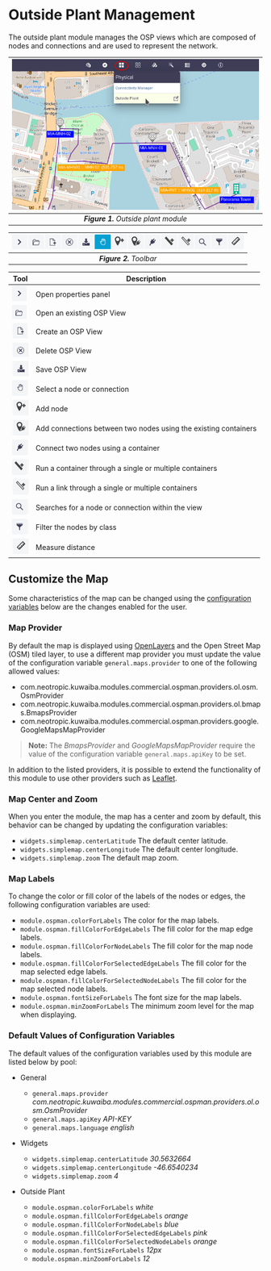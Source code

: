 # Outside Plant Management

The outside plant module manages the OSP views which are composed of nodes and connections and are used to represent the network.

| ![Outside Plant Module](images/figure-physical-ospman.png) |
|:--:|
| ***Figure 1.** Outside plant module* |

| ![Toolbar](images/figure-toolbar.png) |
|:--:|
| ***Figure 2.** Toolbar* |

| Tool | Description |
| -- | -- |
| ![Button open properties panel](images/btn-open-properties-panel.png) | Open properties panel |
| ![Button open view](images/btn-open-view.png) | Open an existing OSP View |
| ![Button create view](images/btn-create-view.png) | Create an OSP View |
| ![Button delete view](images/btn-delete-view.png) | Delete OSP View |
| ![Button save view](images/btn-save-view.png) | Save OSP View |
| ![Button select](images/btn-select.png) | Select a node or connection |
| ![Button add node](images/btn-add-node.png) | Add node |
| ![Button add connections ](images/btn-add-connections.png) | Add connections between two nodes using the existing containers |
| ![Button connect](images/btn-connect.png) | Connect two nodes using a container |
| ![Button run container](images/btn-run-container.png) | Run a container through a single or multiple containers |
| ![Button run link](images/btn-run-link.png) | Run a link through a single or multiple containers |
| ![Button search](images/btn-search.png) | Searches for a node or connection within the view |
| ![Button filter](images/btn-filter.png) | Filter the nodes by class |
| ![Button measure distance](images/btn-measuer-distance.png) | Measure distance |

## Customize the Map

Some characteristics of the map can be changed using the [configuration variables](../../settings/configuration/variables/index.html) below are the changes enabled for the user.

### Map Provider

By default the map is displayed using [OpenLayers](https://openlayers.org/) and the Open Street Map (OSM) tiled layer, to use a different map provider you must update the value of the configuration variable `general.maps.provider` to one of the following allowed values:

* com.neotropic.kuwaiba.modules.commercial.ospman.providers.ol.osm.OsmProvider
* com.neotropic.kuwaiba.modules.commercial.ospman.providers.ol.bmaps.BmapsProvider
* com.neotropic.kuwaiba.modules.commercial.ospman.providers.google.GoogleMapsMapProvider

> **Note:** The *BmapsProvider* and *GoogleMapsMapProvider* require the value of the configuration variable `general.maps.apiKey` to be set.

In addition to the listed providers, it is possible to extend the functionality of this module to use other providers such as [Leaflet](https://leafletjs.com/).

### Map Center and Zoom

When you enter the module, the map has a center and zoom by default, this behavior can be changed by updating the configuration variables:

* `widgets.simplemap.centerLatitude` The default center latitude.
* `widgets.simplemap.centerLongitude` The default center longitude.
* `widgets.simplemap.zoom` The default map zoom.

### Map Labels

To change the color or fill color of the labels of the nodes or edges, the following configuration variables are used:

* `module.ospman.colorForLabels` The color for the map labels.
* `module.ospman.fillColorForEdgeLabels` The fill color for the map edge labels.
* `module.ospman.fillColorForNodeLabels` The fill color for the map node labels.
* `module.ospman.fillColorForSelectedEdgeLabels` The fill color for the map selected edge labels.
* `module.ospman.fillColorForSelectedNodeLabels` The fill color for the map selected node labels.
* `module.ospman.fontSizeForLabels` The font size for the map labels.
* `module.ospman.minZoomForLabels` The minimum zoom level for the map when displaying.

### Default Values of Configuration Variables

The default values ​​of the configuration variables used by this module are listed below by pool:

* General

  * `general.maps.provider` *com.neotropic.kuwaiba.modules.commercial.ospman.providers.ol.osm.OsmProvider*
  * `general.maps.apiKey` *API-KEY*
  * `general.maps.language` *english*

* Widgets
  * `widgets.simplemap.centerLatitude` *30.5632664*
  * `widgets.simplemap.centerLongitude` *-46.6540234*
  * `widgets.simplemap.zoom` *4*

* Outside Plant
  * `module.ospman.colorForLabels` *white*
  * `module.ospman.fillColorForEdgeLabels` *orange*
  * `module.ospman.fillColorForNodeLabels` *blue*
  * `module.ospman.fillColorForSelectedEdgeLabels` *pink*
  * `module.ospman.fillColorForSelectedNodeLabels` *orange*
  * `module.ospman.fontSizeForLabels` *12px*
  * `module.ospman.minZoomForLabels` *12*
